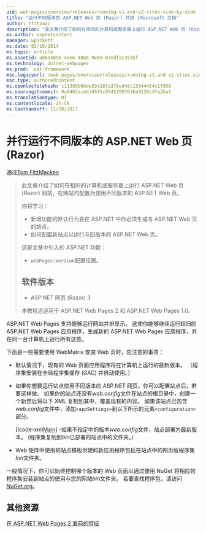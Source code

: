 ```yaml
---
uid: web-pages/overview/releases/running-v1-and-v2-sites-side-by-side
title: "运行不同版本的 ASP.NET Web 页 (Razor) 并排 |Microsoft 文档"
author: tfitzmac
description: "此文章介绍了如何在相同的计算机或服务器上运行 ASP.NET Web 页 (Razor) 网站，在网站均配置为使用不同版本..."
ms.author: aspnetcontent
manager: wpickett
ms.date: 02/10/2014
ms.topic: article
ms.assetid: a861409b-4ae6-4868-9e09-87edfac3535f
ms.technology: dotnet-webpages
ms.prod: .net-framework
msc.legacyurl: /web-pages/overview/releases/running-v1-and-v2-sites-side-by-side
msc.type: authoredcontent
ms.openlocfilehash: c11399b0bde59d18fa378ed48c15844454c1f956
ms.sourcegitcommit: 9a9483aceb34591c97451997036a9120c3fe2baf
ms.translationtype: MT
ms.contentlocale: zh-CN
ms.lasthandoff: 11/10/2017
---
```

<a name="running-different-versions-of-aspnet-web-pages-razor-side-by-side"></a>并行运行不同版本的 ASP.NET Web 页 (Razor)
====================
通过[Tom FitzMacken](https://github.com/tfitzmac)

> 此文章介绍了如何在相同的计算机或服务器上运行 ASP.NET Web 页 (Razor) 网站，在网站均配置为使用不同版本的 ASP.NET Web 页。
> 
> 你将学习：
> 
> - 新增功能的默认行为是在 ASP.NET 中你必须生成与 ASP.NET Web 页的站点。
> - 如何配置新站点以运行与旧版本的 ASP.NET Web 页。
>   
> 
> 这是文章中引入的 ASP.NET 功能：
> 
> - `webPages:Version`配置设置。
>   
> 
> ## <a name="software-versions"></a>软件版本
> 
> 
> - ASP.NET 网页 (Razor) 3
>   
> 
> 本教程还适用于 ASP.NET Web Pages 2 和 ASP.NET Web Pages 1.0。


ASP.NET Web Pages 支持能够运行网站并排显示。 这使你能够继续运行较旧的 ASP.NET Web Pages 应用程序，生成新的 ASP.NET Web Pages 应用程序，并在同一台计算机上运行所有这些。

下面是一些需要使用 WebMatrix 安装 Web 页时，应注意的事项：

- 默认情况下，现有的 Web 页面应用程序将在计算机上运行的最新版本。 （程序集安装在全局程序集缓存 (GAC) 并自动使用。）
- 如果你想要运行站点使用不同版本的 ASP.NET 网页，你可以配置站点后，若要这样做。 如果你的站点还没有*web.config*文件在站点的根目录中，创建一个新然后将以下 XML 复制到其中，覆盖现有的内容。 如果该站点已包含*web.config*文件中，添加`<appSettings>`到以下所示的元素`<configuration>`部分。

    [!code-xml[Main](running-v1-and-v2-sites-side-by-side/samples/sample1.xml)]
-如果不指定中的版本*web.config*文件，站点部署为最新版本。 (程序集复制到*bin*已部署的站点中的文件夹。)
- Web 矩阵中使用的站点模板创建的新应用程序包括在站点中的网页版程序集*bin*文件夹。

一般情况下，你可以始终控制哪个版本的 Web 页面以通过使用 NuGet 将相应的程序集安装到站点的使用与您的网站*bin*文件夹。 若要查找程序包，请访问[NuGet.org](http://NuGet.org)。

## <a name="additional-resources"></a>其他资源

[在 ASP.NET Web Pages 2 靠前的特征](top-features-in-web-pages-2.md)
